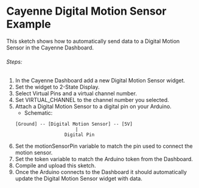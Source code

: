 # Cayenne Digital Motion Sensor Example

This sketch shows how to automatically send data to a Digital Motion Sensor in the Cayenne Dashboard.

###### Steps:
1. In the Cayenne Dashboard add a new Digital Motion Sensor widget.
2. Set the widget to 2-State Display.
3. Select Virtual Pins and a virtual channel number.
4. Set VIRTUAL_CHANNEL to the channel number you selected.
5. Attach a Digital Motion Sensor to a digital pin on your Arduino.
   * Schematic:
   ```
   [Ground] -- [Digital Motion Sensor] -- [5V]
                         |
                     Digital Pin
   ```
6. Set the motionSensorPin variable to match the pin used to connect the motion sensor.
7. Set the token variable to match the Arduino token from the Dashboard.
8. Compile and upload this sketch.
9. Once the Arduino connects to the Dashboard it should automatically update the Digital Motion Sensor widget with data.